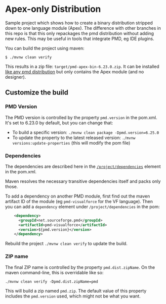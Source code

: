 # Apex-only Distribution

Sample project which shows how to create a binary distribution stripped down to one language module (Apex).
The difference with other branches in this repo is that this only repackages the pmd distribution without adding new rules. This may be useful in tools that integrate PMD, eg IDE plugins.

You can build the project using maven:

```
$ ./mvnw clean verify
```

This results in a zip file: `target/pmd-apex-bin-6.23.0.zip`. It can be installed [like any pmd distribution](https://pmd.github.io/latest/pmd_userdocs_installation.html#installation) but only contains the Apex module (and no designer).

## Customize the build

### PMD Version

The PMD version is controlled by the property `pmd.version` in the pom.xml. It's set to 6.23.0 by default, but you can change that:
* To build a specific version: `./mvnw clean package -Dpmd.version=6.25.0`
* To update the property to the latest released version: `./mvnw versions:update-properties` (this will modify the pom file)

### Dependencies


The dependencies are described here in the [`/project/dependencies`](pom.xml#L81-L87) element in the pom.xml.

Maven resolves the necessary transitive dependencies itself and packs only those.

To add a dependency on another PMD module, first find out the maven artifact ID of the module (eg `pmd-visualforce` for the VF language). Then you can add a `dependency` element under `/project/dependencies` in the pom:
```xml
    <dependency>
      <groupId>net.sourceforge.pmd</groupId>
      <artifactId>pmd-visualforce</artifactId>
      <version>${pmd.version}</version>
    </dependency>
```

Rebuild the project `./mvnw clean verify` to update the build.

### ZIP name

The final ZIP name is controlled by the property `pmd.dist.zipName`. On the maven command-line, this is overridable like so:

```
./mvnw clean verify -Dpmd.dist.zipName=pmd
```

This will build a zip named `pmd.zip`. The default value of this property includes the `pmd.version` used, which might not be what you want.













